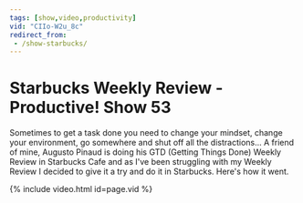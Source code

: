 ```yaml
---
tags: [show,video,productivity]
vid: "CIIo-W2u_8c"
redirect_from:
 - /show-starbucks/
---
```


# Starbucks Weekly Review - Productive! Show 53

Sometimes to get a task done you need to change your mindset, change your environment, go somewhere and shut off all the distractions... A friend of mine, Augusto Pinaud is doing his GTD (Getting Things Done) Weekly Review in Starbucks Cafe and as I've been struggling with my Weekly Review I decided to give it a try and do it in Starbucks. Here's how it went.

{% include video.html id=page.vid %}


[n]: https://michael.gratis/nozbe